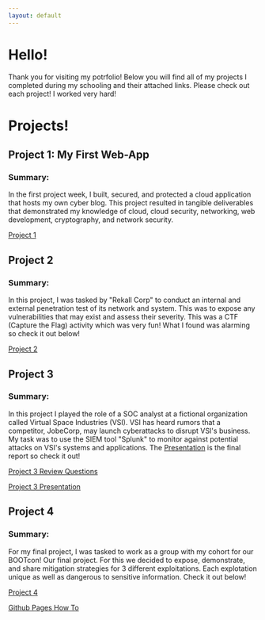```yaml
---
layout: default
---
```

# Hello!
Thank you for visiting my potrfolio! Below you will find all of my projects I completed during my schooling and their attached links. Please check out each project! I worked very hard!



# Projects!


## Project 1: My First Web-App
### Summary:
In the first project week, I built, secured, and protected a cloud application that hosts my own cyber blog. This project resulted in tangible deliverables that demonstrated my knowledge of cloud, cloud security, networking, web development, cryptography, and network security.

[Project 1](./project1.md)



## Project 2
### Summary:
In this project, I was tasked by "Rekall Corp" to conduct an internal and external penetration test of its network and system. This was to expose any vulnerabilities that may exist and assess their severity. This was a CTF (Capture the Flag) activity which was very fun! What I found was alarming so check it out below!

[Project 2](./project2.md)



## Project 3
### Summary:
In this project I played the role of a SOC analyst at a fictional organization called Virtual Space Industries (VSI). VSI has heard rumors that a competitor, JobeCorp, may launch cyberattacks to disrupt VSI's business. My task was to use the SIEM tool "Splunk" to monitor against potential attacks on VSI's systems and applications. The [Presentation](./Project3Presentation.md) is the final report so check it out!

[Project 3 Review Questions](./project3R.md)

[Project 3 Presentation](./Project3Presentation.md)



## Project 4
### Summary:
For my final project, I was tasked to work as a group with my cohort for our BOOTcon! Our final project. For this we decided to expose, demonstrate, and share mitigation strategies for 3 different exploitations. Each explotation unique as well as dangerous to sensitive information. Check it out below!  

[Project 4](./project4.md)









[Github Pages How To](./GithubPagesHowTo.md)
